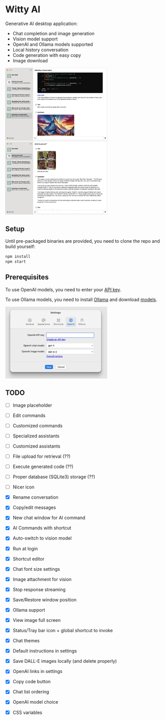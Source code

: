 # Witty AI

Generative AI desktop application:
- Chat completion and image generation
- Vision model support
- OpenAI and Ollama models supported
- Local history conversation
- Code generation with easy copy
- Image download

<p></p>
<img src="doc/main1.jpg" width="320" /> &nbsp;
<img src="doc/main2.jpg" width="320" />

## Setup

Until pre-packaged binaries are provided, you need to clone the repo and build yourself:
```
npm install
npm start
```

## Prerequisites

To use OpenAI models, you need to enter your [API key](https://platform.openai.com/api-keys).

To use Ollama models, you need to install [Ollama](https://ollama.com) and download [models](https://ollama.com/library).

<img src="doc/settings.jpg" width="320" />

## TODO

- [ ] Image placeholder
- [ ] Edit commands
- [ ] Customized commands
- [ ] Specialized assistants
- [ ] Customized assistants
- [ ] File upload for retrieval (??)
- [ ] Execute generated code (??)
- [ ] Proper database (SQLite3) storage (??)
- [ ] Nicer icon

- [x] Rename conversation
- [x] Copy/edit messages
- [x] New chat window for AI command
- [x] AI Commands with shortcut
- [x] Auto-switch to vision model
- [x] Run at login
- [x] Shortcut editor
- [x] Chat font size settings
- [x] Image attachment for vision
- [x] Stop response streaming
- [x] Save/Restore window position
- [x] Ollama support
- [x] View image full screen
- [x] Status/Tray bar icon + global shortcut to invoke
- [x] Chat themes
- [x] Default instructions in settings
- [x] Save DALL-E images locally (and delete properly)
- [x] OpenAI links in settings
- [x] Copy code button
- [x] Chat list ordering
- [x] OpenAI model choice
- [x] CSS variables
